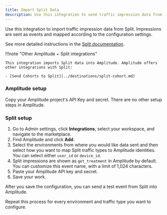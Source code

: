 ```yaml
---
title: Import Split Data
description: Use this integration to send traffic impression data from Split to Amplitude. Impressions are sent as events and mapped according to the configuration settings.
---
```


Use this integration to import traffic impression data from Split. Impressions are sent as events and mapped according to the configuration settings.

See more detailed instructions in the [Split documentation](https://help.split.io/hc/en-us/articles/360046658932-Amplitude).

!!!note "Other Amplitude + Split integrations"

    This integration imports Split data into Amplitude. Amplitude offers other integrations with Split: 

    - [Send Cohorts to Split](../destinations/split-cohort.md)

### Amplitude setup

Copy your Amplitude project's API Key and secret. There are no other setup steps in Amplitude.

### Split setup

1. Go to Admin settings, click **Integrations**, select your workspace, and navigate to the marketplace. 
2. Find Amplitude and click **Add**.
3. Select the environments from where you would like data sent and then select how you want to map Split traffic types to Amplitude identities. You can select either `user_id` or `device_id`.
4. Split impressions are shown as `get_treatment` in Amplitude by default. You can customize this event name, with a limit of 1,024 characters.
5. Paste your Amplitude API key and secret.
6. Save your work. 

After you save the configuration, you can send a test event from Split into Amplitude.

Repeat this process for every environment and traffic type you want to configure.